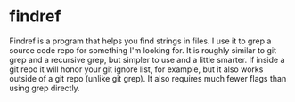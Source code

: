 # findref
Findref is a program that helps you find strings in files.  I use it to grep a source code repo for something I'm looking for.  It is roughly similar to git grep and a recursive grep, but simpler to use and a little smarter.  If inside a git repo it will honor your git ignore list, for example, but it also works outside of a git repo (unlike git grep).  It also requires much fewer flags than using grep directly.
